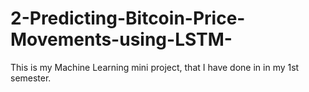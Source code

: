 # 2-Predicting-Bitcoin-Price-Movements-using-LSTM-
This is my Machine Learning mini project, that I have done in in my 1st semester.
